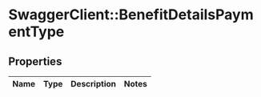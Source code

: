 # SwaggerClient::BenefitDetailsPaymentType

## Properties
Name | Type | Description | Notes
------------ | ------------- | ------------- | -------------

